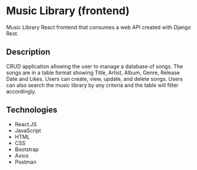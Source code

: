 # Music Library (frontend)
Music Library React frontend that consumes a web API created with Django Rest. 

## Description
CRUD application allowing the user to manage a database of songs. The songs are in a table format showing Title, Artist, Album, Genre, Release Date and Likes. Users can create, view, update, and delete songs. Users can also search the music library by any criteria and the table will filter accordingly.

## Technologies
* React.JS
* JavaScript
* HTML
* CSS
* Bootstrap
* Axios
* Postman
